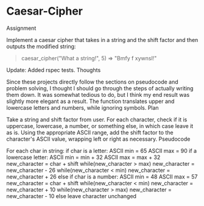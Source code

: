 # Caesar-Cipher

Assignment

Implement a caesar cipher that takes in a string and the shift factor and then outputs the modified string:

  > caesar_cipher("What a string!", 5)
  => "Bmfy f xywnsl!"

Update: Added rspec tests.
Thoughts

Since these projects directly follow the sections on pseudocode and problem solving, I thought I should go through the steps of actually writing them down. It was somewhat tedious to do, but I think my end result was slightly more elegant as a result. The function translates upper and lowercase letters and numbers, while ignoring symbols.
Plan

Take a string and shift factor from user. For each character, check if it is uppercase, lowercase, a number, or something else, in which case leave it as is. Using the appropriate ASCII range, add the shift factor to the character's ASCII value, wrapping left or right as necessary.
Pseudocode

For each char in string:
  if char is a letter:
    ASCII min = 65
    ASCII max = 90
    if a lowercase letter:
      ASCII min = min + 32
      ASCII max = max + 32
    new_character = char + shift
    while(new_character > max)
      new_character = new_character - 26
    while(new_character < min)
      new_character = new_character + 26
  else if char is a number:
    ASCII min = 48
    ASCII max = 57
    new_character = char + shift
    while(new_character < min)
      new_character = new_character + 10
    while(new_character > max)
      new_character = new_character - 10
  else
    leave character unchanged
